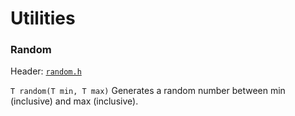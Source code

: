 # Utilities

### Random
Header: [`random.h`](../src/random.h)

`T random(T min, T max)`
Generates a random number between min (inclusive) and max (inclusive).
